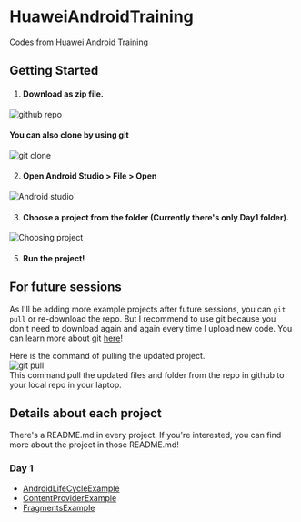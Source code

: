 # HuaweiAndroidTraining
Codes from Huawei Android Training

## Getting Started

1. #### Download as zip file.
![github repo](https://user-images.githubusercontent.com/40730345/103393781-00a34180-4b53-11eb-947e-87e252d5d95a.png)

 #### You can also clone by using git
![git clone](https://user-images.githubusercontent.com/40730345/103451177-19e0f500-4cef-11eb-8755-aadc5f0a051f.png)


2. #### Open Android Studio > File > Open  <br/>
![Android studio](https://user-images.githubusercontent.com/40730345/103393760-dfdaec00-4b52-11eb-9835-a1e112acb236.png)

3. #### Choose a project from the folder (Currently there's only Day1 folder). <br/>
![Choosing project](https://user-images.githubusercontent.com/40730345/103393754-d18cd000-4b52-11eb-912e-01ba215c2ff6.png)

5. #### Run the project!

## For future sessions

As I'll be adding more example projects after future sessions, you can ```git pull``` or re-download the repo.
But I recommend to use git because you don't need to download again and again every time I upload new code.
You can learn more about git [here](https://product.hubspot.com/blog/git-and-github-tutorial-for-beginners)!

Here is the command of pulling the updated project. <br/>
![git pull](https://user-images.githubusercontent.com/40730345/103451278-5eb95b80-4cf0-11eb-8038-2358f0293d5d.png)
<br>
This command pull the updated files and folder from the repo in github to your local repo in your laptop.


## Details about each project
There's a README.md in every project. If you're interested, you can find more about the project in those README.md! 

### Day 1
- [AndroidLifeCycleExample](https://github.com/HeinKhantZaw/HuaweiAndroidTraining/tree/main/Day1/AndroidLifeCycle)
- [ContentProviderExample](https://github.com/HeinKhantZaw/HuaweiAndroidTraining/tree/main/Day1/ContentProviderExample)
- [FragmentsExample](https://github.com/HeinKhantZaw/HuaweiAndroidTraining/tree/main/Day1/FragmentsExample)
